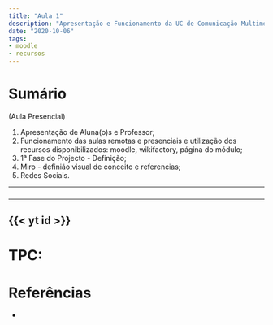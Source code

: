```yaml
---
title: "Aula 1"
description: "Apresentação e Funcionamento da UC de Comunicação Multimedia"
date: "2020-10-06"
tags:
- moodle
- recursos
---
```


# Sumário

(Aula Presencial)

1. Apresentação de Aluna(o)s e Professor;
2. Funcionamento das aulas remotas e presenciais e utilização dos recursos disponibilizados: moodle, wikifactory, página do módulo;
3. 1ª Fase do Projecto - Definição;
4. Miro - definião visual de conceito e referencias;
5. Redes Sociais.


---
### 


---
### 

{{< yt id >}}
---


# TPC:



# Referências

* 
